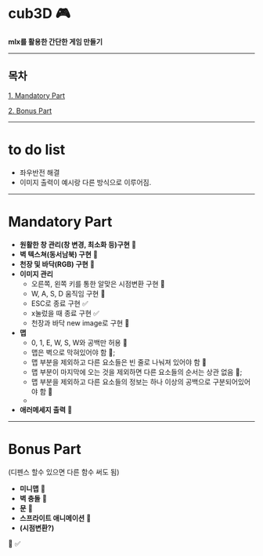 # cub3D :video_game:

__mlx를 활용한 간단한 게임 만들기__

------

## 목차
[1. Mandatory Part](#mandatory-part)

[2. Bonus Part](#bonus-part)

------

# to do list
- 좌우반전 해결
- 이미지 출력이 예시랑 다른 방식으로 이루어짐.

------
# Mandatory Part
- __원활한 창 관리(창 변경, 최소화 등)구현__  :black_square_button:
- __벽 텍스쳐(동서남북) 구현__  :black_square_button:
- __천장 및 바닥(RGB) 구현__  :black_square_button:
- __이미지 관리__
	- 오른쪽, 왼쪽 키를 통한 알맞은 시점변환 구현  :black_square_button:
	- W, A, S, D 움직임 구현  :black_square_button:
	- ESC로 종료 구현  :white_check_mark:
	- x눌렀을 때 종료 구현  :white_check_mark:
	- 천장과 바닥 new image로 구현 :black_square_button:
- __맵__
	- 0, 1, E, W, S, W와 공백만 허용  :black_square_button:
	- 맵은 벽으로 막혀있어야 함  :black_square_button:;
	- 맵 부분을 제외하고 다른 요소들은 빈 줄로 나눠져 있어야 함  :black_square_button:
	- 맵 부분이 마지막에 오는 것을 제외하면 다른 요소들의 순서는 상관 없음  :black_square_button:;
	- 맵 부분을 제외하고 다른 요소들의 정보는 하나 이상의 공백으로 구분되어있어야 함  :black_square_button:
	- 
- __애러메세지 출력__ :black_square_button:

------
# Bonus Part
(디펜스 할수 있으면 다른 함수 써도 됨)
- __미니맵__  :black_square_button:
- __벽 충돌__  :black_square_button:
- __문__  :black_square_button:
- __스프라이트 애니메이션__ :black_square_button:
- __(시점변환?)__

:black_square_button:
:white_check_mark:
